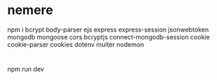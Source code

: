 ﻿# nemere
npm i bcrypt body-parser ejs express express-session jsonwebtoken mongodb mongoose cors bcryptjs connect-mongodb-session cookie cookie-parser cookies dotenv multer nodemon
#
npm run dev
